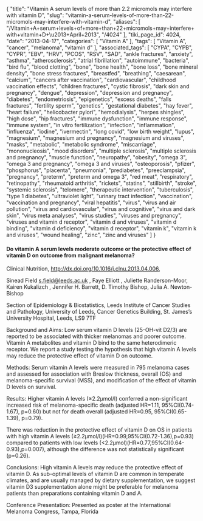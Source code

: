 {
    "title": "Vitamin A serum levels of more than 2.2 micromols may interfere with vitamin D",
    "slug": "vitamin-a-serum-levels-of-more-than-22-micromols-may-interfere-with-vitamin-d",
    "aliases": [
        "/Vitamin+A+serum+levels+of+more+than+22+micromols+may+interfere+with+vitamin+D+\u2013+April+2013",
        "/4024"
    ],
    "tiki_page_id": 4024,
    "date": "2013-04-17",
    "categories": [
        "Vitamin A"
    ],
    "tags": [
        "Vitamin A",
        "cancer",
        "melanoma",
        "vitamin d"
    ],
    "associated_tags": [
        "CYPA",
        "CYPB",
        "CYPR",
        "EBV",
        "HRV",
        "PCOS",
        "RSV",
        "SAD",
        "ankle fractures",
        "anxiety",
        "asthma",
        "atherosclerosis",
        "atrial fibrillation",
        "autoimmune",
        "bacteria",
        "bird flu",
        "blood clotting",
        "bone",
        "bone health",
        "bone loss",
        "bone mineral density",
        "bone stress fractures",
        "breastfed",
        "breathing",
        "caesarean",
        "calcium",
        "cancers after vaccination",
        "cardiovascular",
        "childhood vaccination effects",
        "children fractures",
        "cystic fibrosis",
        "dark skin and pregnancy",
        "dengue",
        "depression",
        "depression and pregnancy",
        "diabetes",
        "endometriosis",
        "epigenetics",
        "excess deaths",
        "falls fractures",
        "fertility sperm",
        "genetics",
        "gestational diabetes",
        "hay fever",
        "heart failure",
        "helicobacter pylori",
        "hemodialysis",
        "herpes shingles",
        "high dose",
        "hip fractures",
        "immune dysfunction",
        "immune response",
        "immune system",
        "in vitro fertilization",
        "infection",
        "inflammation",
        "influenza",
        "iodine",
        "ivermectin",
        "long covid",
        "low birth weight",
        "lupus",
        "magnesium",
        "magnesium and pregnancy",
        "magnesium and viruses",
        "masks",
        "metabolic",
        "metabolic syndrome",
        "miscarriage",
        "mononucleosis",
        "mood disorders",
        "multiple sclerosis",
        "multiple sclerosis and pregnancy",
        "muscle function",
        "neuropathy",
        "obesity",
        "omega 3",
        "omega 3 and pregnancy",
        "omega 3 and viruses",
        "osteoporosis",
        "pfizer",
        "phosphorus",
        "placenta",
        "pneumonia",
        "prediabetes",
        "preeclampsia",
        "pregnancy",
        "preterm",
        "preterm and omega 3",
        "red meat",
        "respiratory",
        "retinopathy",
        "rheumatoid arthritis",
        "rickets",
        "statins",
        "stillbirth",
        "stroke",
        "systemic sclerosis",
        "telomere",
        "therapeutic intervention",
        "tuberculosis",
        "type 1 diabetes",
        "ultraviolet light",
        "urinary tract infection",
        "vaccination",
        "vaccination and pregnancy",
        "viral hepatitis",
        "virus",
        "virus and air pollution",
        "virus and cardiovascular",
        "virus and cognitive",
        "virus and dark skin",
        "virus meta analyses",
        "virus studies",
        "viruses and pregnancy",
        "viruses and vitamin d receptor",
        "vitamin d and viruses",
        "vitamin d binding",
        "vitamin d deficiency",
        "vitamin d receptor",
        "vitamin k",
        "vitamin k and viruses",
        "wound healing",
        "zinc",
        "zinc and viruses"
    ]
}


#### Do vitamin A serum levels moderate outcome or the protective effect of vitamin D on outcome from malignant melanoma?

Clinical Nutrition, http://dx.doi.org/10.1016/j.clnu.2013.04.006,

Sinead Field s.field@leeds.ac.uk ,  Faye Elliott ,     Juliette Randerson-Moor,     Kairen Kukalizch ,     Jennifer H. Barrett,     D. Timothy Bishop,  Julia A. Newton-Bishop 

Section of Epidemiology & Biostatistics, Leeds Institute of Cancer Studies and Pathology, University of Leeds, Cancer Genetics Building, St. James’s University Hospital, Leeds, LS9 7TF

Background and Aims: Low serum vitamin D levels (25-OH-vit D2/3) are reported to be associated with thicker melanomas and poorer outcome. Vitamin A metabolites and vitamin D bind to the same heterodimeric receptor. We report a study testing the hypothesis that high vitamin A levels may reduce the protective effect of vitamin D on outcome.

Methods: Serum vitamin A levels were measured in 795 melanoma cases and assessed for association with Breslow thickness, overall (OS) and melanoma-specific survival (MSS), and modification of the effect of vitamin D levels on survival.

Results: Higher vitamin A levels (≥2.2μmol/l) conferred a non-significant increased risk of melanoma-specific death (adjusted HR=1.11, 95%CI(0.74-1.67), p=0.60) but not for death overall (adjusted HR=0.95, 95%CI(0.65-1.39), p=0.79). 

There was reduction in the protective effect of vitamin D on OS in patients with high vitamin A levels (≥2.2μmol/l)(HR=0.99,95%CI(0.72-1.36),p=0.93) compared to patients with low levels (<2.2μmol)(HR=0.77,95%CI(0.64-0.93),p=0.007), although the difference was not statistically significant (p=0.26).

Conclusions: High vitamin A levels may reduce the protective effect of vitamin D. As sub-optimal levels of vitamin D are common in temperate climates, and are usually managed by dietary supplementation, we suggest vitamin D3 supplementation alone might be preferable for melanoma patients than preparations containing vitamin D and A.

Conference Presentation: Presented as poster at the International Melanoma Congress, Tampa, Florida